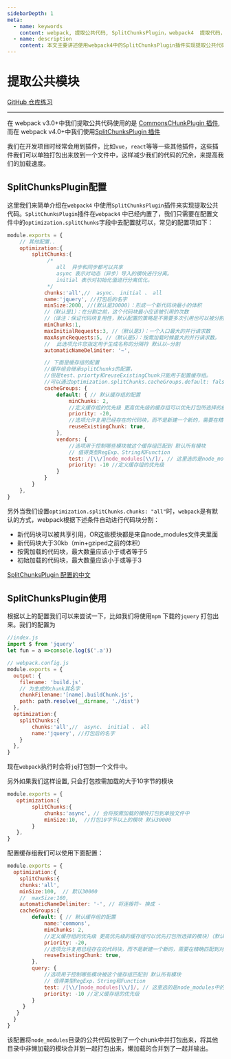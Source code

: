 ```yaml
---
sidebarDepth: 1
meta:
  - name: keywords
    content: webpack, 提取公共代码, SplitChunksPlugin，webpack4  提取代码，
  - name: description
    content: 本文主要讲述使用webpack4中的SplitChunksPlugin插件实现提取公共代码。
---
```


# 提取公共模块

[GitHub 仓库练习](https://github.com/webxiaoma/webpack-demos/tree/master/webpack4/%E6%8F%90%E5%8F%96%E5%85%AC%E5%85%B1%E6%A8%A1%E5%9D%97)

---

在 <Badge>webpack v3.0+</Badge>中我们提取公共代码使用的是 [CommonsCHunkPlugin 插件](https://webpack.docschina.org/plugins/commons-chunk-plugin/), 而在 <Badge>webpack v4.0+</Badge>中我们使用[SplitChunksPlugin 插件](https://www.webpackjs.com/plugins/split-chunks-plugin/)

我们在开发项目时经常会用到插件，比如`vue`，`react`等等一些其他插件，这些插件我们可以单独打包出来放到一个文件中，这样减少我们的代码的冗余，来提高我们的加载速度。


## SplitChunksPlugin配置

这里我们来简单介绍在`webpack4` 中使用`SplitChunksPlugin`插件来实现提取公共代码。`SplitChunksPlugin`插件在`webpack4` 中已经内置了，我们只需要在配置文件中的`optimization.splitChunks`字段中去配置就可以，常见的配置项如下：

```js
module.exports = {
    // 其他配置..
    optimization:{
        splitChunks:{
             /*
                all  异步和同步都可以共享
                async 表示对动态（异步）导入的模块进行分离。
                initial 表示对初始化值进行分离优化。
             */
            chunks:'all',//  async、 initial 、 all
            name:'jquery', //打包后的名字
            minSize:2000, //(默认是30000)：形成一个新代码块最小的体积
            //（默认是1）：在分割之前，这个代码块最小应该被引用的次数
            //（译注：保证代码块复用性，默认配置的策略是不需要多次引用也可以被分割）
            minChunks:1, 
            maxInitialRequests:3, //（默认是3）：一个入口最大的并行请求数
            maxAsyncRequests:5, //（默认是5）：按需加载时候最大的并行请求数。
            //  此选项允许您指定用于生成名称的分隔符 默认以~分割
            automaticNameDelimiter: '~',

            // 下面是缓存组的配置
            //缓存组会继承splitChunks的配置，
            //但是test、priorty和reuseExistingChunk只能用于配置缓存组。
            //可以通过optimization.splitChunks.cacheGroups.default: false禁用default缓存组
            cacheGroups: { 
                default: { // 默认缓存组的配置
                    minChunks: 2,
                    //定义缓存组的优先级 更高优先级的缓存组可以优先打包所选择的模块）（默认自定义缓存组优先级为0）
                    priority: -20, 
                    //选项允许复用已经存在的代码块，而不是新建一个新的，需要在精确匹配到对应模块时候才会生效。
                    reuseExistingChunk: true,
                },
                vendors: {
                    //选项用于控制哪些模块被这个缓存组匹配到 默认所有模块
                    // 值得类型RegExp、String和Function
                    test: /[\\/]node_modules[\\/]/, // 这里选的是node_modules中的模块
                    priority: -10 //定义缓存组的优先级
                }
            }
        }
    },
}
```

另外当我们设置`optimization.splitChunks.chunks: "all"`时，`webpack`是有默认的方式，webpack根据下述条件自动进行代码块分割：

- 新代码块可以被共享引用，OR这些模块都是来自node_modules文件夹里面
- 新代码块大于30kb（min+gziped之前的体积）
- 按需加载的代码块，最大数量应该小于或者等于5
- 初始加载的代码块，最大数量应该小于或等于3

[SplitChunksPlugin 配置的中文](https://github.com/yesvods/Blog/issues/15)


## SplitChunksPlugin使用

根据以上的配置我们可以来尝试一下，比如我们将使用`npm` 下载的`jquery` 打包出来。我们的配置为

```js
//index.js
import $ from 'jquery'
let fun = a =>console.log($('.a'))
```

```js
// webpack.config.js
module.exports = {
  output: {
    filename: 'build.js',
    // 为生成的chunk其名字
    chunkFilename:'[name].buildChunk.js',
    path: path.resolve(__dirname, './dist')
  },   
  optimization:{
    splitChunks:{
        chunks:'all',//  async、 initial 、 all
        name:'jquery', //打包后的名字
    }
  },
}
```
现在`webpack`执行时会将`jq`打包到一个文件中。

另外如果我们这样设置, 只会打包按需加载的大于10字节的模块

```js
module.exports = {
   optimization:{
        splitChunks:{
            chunks:'async', // 会将按需加载的模块打包到单独文件中
            minSize:10,  //打包10字节以上的模块 默认30000
        }
   },
}
```

配置缓存组我们可以使用下面配置：

```js
module.exports = {
  optimization:{
    splitChunks:{
    chunks:'all',
    minSize:100,  // 默认30000
    //  maxSize:160,
    automaticNameDelimiter: '-', // 将连接符~ 换成 -
    cacheGroups:{
        default: { // 默认缓存组的配置
            name:'commons',
            minChunks: 2,
            //定义缓存组的优先级 更高优先级的缓存组可以优先打包所选择的模块）（默认自定义缓存组优先级为0）
            priority: -20, 
            //选项允许复用已经存在的代码块，而不是新建一个新的，需要在精确匹配到对应模块时候才会生效。
            reuseExistingChunk: true,
        },
        query: {
            //选项用于控制哪些模块被这个缓存组匹配到 默认所有模块
            // 值得类型RegExp、String和Function
            test: /[\\/]node_modules[\\/]/, // 这里选的是node_modules中的模块
            priority: -10 //定义缓存组的优先级
        }
     }
   }
  }
}
```

该配置将`node_modules`目录的公共代码放到了一个chunk中并打包出来，将其他目录中非懒加载的模块合并到一起打包出来，懒加载的合并到了一起并输出。













